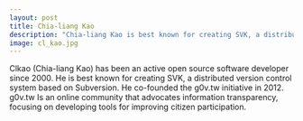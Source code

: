 ```yaml
---
layout: post
title: Chia-liang Kao
description: "Chia-liang Kao is best known for creating SVK, a distributed version control system based on Subversion."
image: cl_kao.jpg
---
```

Clkao (Chia-liang Kao) has been an active open source software developer since 2000. He is best known for creating SVK, a distributed version control system based on Subversion. He co-founded the g0v.tw initiative in 2012. g0v.tw Is an online community that advocates information transparency, focusing on developing tools for improving citizen participation.

